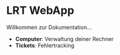 # LRT WebApp

Willkommen zur Dokumentation…

- **Computer**: Verwaltung deiner Rechner
- **Tickets**: Fehlertracking
